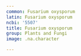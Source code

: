 ```yaml
---
common: Fusarium oxysporum
latin: Fusarium oxysporum
ncbi: '5507'
title: Fusarium oxysporum
group: Plants and Fungi
image: .na.character

---
```


